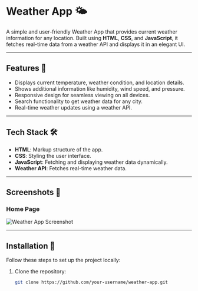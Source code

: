 # Weather App 🌤️

A simple and user-friendly Weather App that provides current weather information for any location. Built using **HTML**, **CSS**, and **JavaScript**, it fetches real-time data from a weather API and displays it in an elegant UI.

---

## Features 🚀
- Displays current temperature, weather condition, and location details.
- Shows additional information like humidity, wind speed, and pressure.
- Responsive design for seamless viewing on all devices.
- Search functionality to get weather data for any city.
- Real-time weather updates using a weather API.

---

## Tech Stack 🛠️
- **HTML**: Markup structure of the app.
- **CSS**: Styling the user interface.
- **JavaScript**: Fetching and displaying weather data dynamically.
- **Weather API**: Fetches real-time weather data.

---

## Screenshots 📸
### Home Page
![Weather App Screenshot](https://via.placeholder.com/800x400?text=Weather+App+Screenshot)

---

## Installation 🔧
Follow these steps to set up the project locally:

1. Clone the repository:
   ```bash
   git clone https://github.com/your-username/weather-app.git
